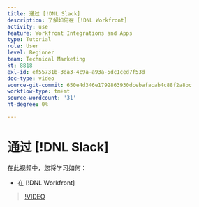 ```yaml
---
title: 通过 [!DNL Slack]
description: 了解如何在 [!DNL Workfront]
activity: use
feature: Workfront Integrations and Apps
type: Tutorial
role: User
level: Beginner
team: Technical Marketing
kt: 8818
exl-id: ef55731b-3da3-4c9a-a93a-5dc1ced7f53d
doc-type: video
source-git-commit: 650e4d346e1792863930dcebafacab4c88f2a8bc
workflow-type: tm+mt
source-wordcount: '31'
ht-degree: 0%

---
```


# 通过 [!DNL Slack]

在此视频中，您将学习如何：

* 在 [!DNL Workfront]

>[!VIDEO](https://video.tv.adobe.com/v/335118/?quality=12&learn=on)
